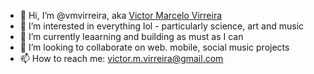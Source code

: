 - 👋 Hi, I’m @vmvirreira, aka <a href="https://about.me/victor.m.virreira/">Victor Marcelo Virreira</a>
- 👀 I’m interested in everything lol - particularly science, art and music
- 🌱 I’m currently leaarning and building as must as I can
- 💞️ I’m looking to collaborate on web. mobile, social music projects
- 📫 How to reach me: victor.m.virreira@gmail.com

<!---
vmvirreira/vmvirreira is a ✨ special ✨ repository because its `README.md` (this file) appears on your GitHub profile.
You can click the Preview link to take a look at your changes.
--->

